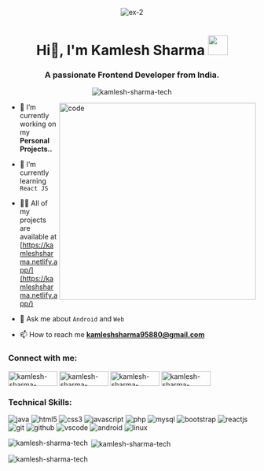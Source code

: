 <p align="center"><img src="https://www.wingstechsolutions.com/wp-content/uploads/2022/03/full-stack-development.gif" alt="ex-2" border="0"></p>

<h1 align="center">Hi👋, I'm Kamlesh Sharma
<img src="https://camo.githubusercontent.com/d3359cb00ab0b5ed8f2e1fe3fceb4fbaf3b614340f8c0db99c17b9f50b351770/68747470733a2f2f656d6f6a69732e736c61636b6d6f6a69732e636f6d2f656d6f6a69732f696d616765732f313533313834393433302f343234362f626c6f622d73756e676c61737365732e6769663f31353331383439343330" width="40" height="40"/></h1>

<h3 align="center"> A passionate Frontend Developer from India.</h3>

<p align="center"> <img src="https://komarev.com/ghpvc/?username=kamlesh-sharma-tech&label=Profile%20views&color=0e75b6&style=flat" alt="kamlesh-sharma-tech" /> </p>
<img align="right" alt="code" src="https://user-images.githubusercontent.com/66367321/206509620-5d5dda60-57e2-4f58-a159-f3132e7b9d87.gif" width="400px">

- 🔭 I’m currently working on my **Personal Projects..**

- 🌱 I’m currently learning `React JS`

- 👨‍💻 All of my projects are available at [https://kamleshsharma.netlify.app/](https://kamleshsharma.netlify.app/)

- 💬 Ask me about `Android` and `Web`

- 📫 How to reach me **kamleshsharma95880@gmail.com**

<h3 align="left">Connect with me:</h3>
<p align="left">
<a href="https://linkedin.com/in/kamlesh-sharma-9b695819b" target="blank"><img align="center" src="https://img.shields.io/badge/LinkedIn-0077B5?style=for-the-badge&logo=linkedin&logoColor=white" alt="kamlesh-sharma-9b695819b" height="30" width="100" /></a>
<a href="#" target="blank"><img align="center" src="https://img.shields.io/badge/Instagram-bc2a8d?style=for-the-badge&logo=instagram&logoColor=white" alt="kamlesh-sharma-9b695819b" height="30" width="100" /></a>
<a href="#" target="blank"><img align="center" src="https://img.shields.io/badge/Whatsapp-25D366?style=for-the-badge&logo=whatsapp&logoColor=white" alt="kamlesh-sharma-9b695819b" height="30" width="100" /></a>
<a href="https://kamleshsharma.netlify.app/" target="blank"><img align="center" src="https://img.shields.io/badge/portfolio-34568B?style=for-the-badge&logo=ionic&logoColor=white" alt="kamlesh-sharma-portfolio" height="30" width="100" /></a>
</p>

### Technical Skills:
<p>
    <img src="https://img.shields.io/badge/Java-ADD8E6?style=for-the-badge&logo=java&logoColor=white" alt="java" />
    <img src="https://img.shields.io/badge/HTML5-E34F26?style=for-the-badge&logo=html5&logoColor=white" alt="html5" />
    <img src="https://img.shields.io/badge/CSS3-1572B6?style=for-the-badge&logo=css3&logoColor=white" alt="css3" />
    <img src="https://img.shields.io/badge/JavaScript-323330?style=for-the-badge&logo=javascript&logoColor=F7DF1E" alt="javascript" />
    <img src="https://img.shields.io/badge/PHP-777BB4?style=for-the-badge&logo=php&logoColor=white" alt="php"/>
    <img src="https://img.shields.io/badge/MySQL-005C84?style=for-the-badge&logo=mysql&logoColor=white" alt="mysql"/>
     <img src="https://img.shields.io/badge/Bootstrap-563D7C?style=for-the-badge&logo=bootstrap&logoColor=white" alt="bootstrap" />
    <img src="https://img.shields.io/badge/React-20232A?style=for-the-badge&logo=react&logoColor=61DAFB" alt="reactjs" />
    <img src="https://img.shields.io/badge/Git-f44d27?style=for-the-badge&logo=git&logoColor=white" alt="git" />
    <img src="https://img.shields.io/badge/GitHub-100000?style=for-the-badge&logo=github&logoColor=white" alt="github" />
    <img src="https://img.shields.io/badge/VSCode-0078D4?style=for-the-badge&logo=visual%20studio%20code&logoColor=white" alt="vscode"/>
    <img src="https://img.shields.io/badge/Android-E34F26?style=for-the-badge&logo=android&logoColor=green" alt="android" />
    <img src="https://img.shields.io/badge/Linux-000000?style=for-the-badge&logo=linux&logoColor=white" alt="linux" />
</p>
<p><img align="left" src="https://github-readme-stats.vercel.app/api/top-langs?username=kamlesh-sharma-tech&show_icons=true&locale=en&theme=dark&layout=compact" alt="kamlesh-sharma-tech" /></p>

<p>&nbsp;<img align="center" src="https://github-readme-stats.vercel.app/api?username=kamlesh-sharma-tech&show_icons=true&locale=en&theme=dark" alt="kamlesh-sharma-tech" /></p>

<p><img align="center" src="https://github-readme-streak-stats.herokuapp.com/?user=kamlesh-sharma-tech&show_icons=true&locale=en&theme=dark" alt="kamlesh-sharma-tech" /></p>
